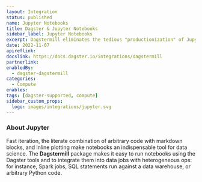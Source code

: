 ```yaml
---
layout: Integration
status: published
name: Jupyter Notebooks
title: Dagster & Jupyter Notebooks
sidebar_label: Jupyter Notebooks
excerpt: Dagstermill eliminates the tedious "productionization" of Jupyter notebooks.
date: 2022-11-07
apireflink:
docslink: https://docs.dagster.io/integrations/dagstermill
partnerlink:
enabledBy:
  - dagster-dagstermill
categories:
  - Compute
enables:
tags: [dagster-supported, compute]
sidebar_custom_props: 
  logo: images/integrations/jupyter.svg
---
```


### About Jupyter

Fast iteration, the literate combination of arbitrary code with markdown blocks, and inline plotting make notebooks an indispensable tool for data science. The **Dagstermill** package makes it easy to run notebooks using the Dagster tools and to integrate them into data jobs with heterogeneous ops: for instance, Spark jobs, SQL statements run against a data warehouse, or arbitrary Python code.
